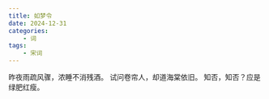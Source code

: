 ```yaml
---
title: 如梦令
date: 2024-12-31
categories: 
    - 词
tags: 
    - 宋词
---
```


昨夜雨疏风骤，浓睡不消残酒。
试问卷帘人，却道海棠依旧。
知否，知否？应是绿肥红瘦。
